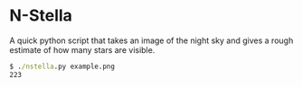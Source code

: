 # N-Stella

A quick python script that takes an image of the night sky and gives a rough estimate of how many stars are visible.

```cmd
$ ./nstella.py example.png
223
```